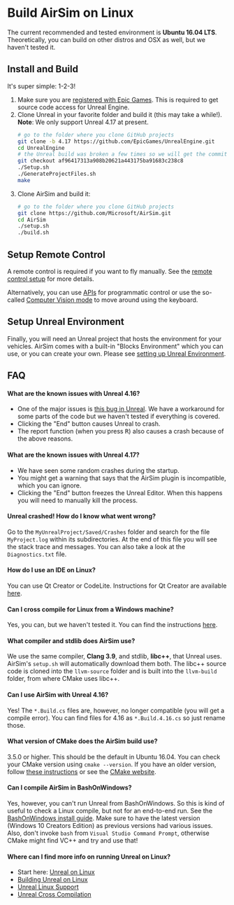 # Build AirSim on Linux

The current recommended and tested environment is **Ubuntu 16.04 LTS**. Theoretically, you can build on other distros and OSX as well, but we haven't tested it.

## Install and Build

It's super simple: 1-2-3!

1. Make sure you are [registered with Epic Games](https://docs.unrealengine.com/latest/INT/Platforms/Linux/BeginnerLinuxDeveloper/SettingUpAnUnrealWorkflow/1/index.html). This is required to get source code access for Unreal Engine.
2. Clone Unreal in your favorite folder and build it (this may take a while!). **Note**: We only support Unreal 4.17 at present.
   ```bash
   # go to the folder where you clone GitHub projects
   git clone -b 4.17 https://github.com/EpicGames/UnrealEngine.git
   cd UnrealEngine
   # the Unreal build was broken a few times so we will get the commit that works
   git checkout af96417313a908b20621a443175ba91683c238c8
   ./Setup.sh
   ./GenerateProjectFiles.sh
   make
   ```
3. Clone AirSim and build it:
   ```bash
   # go to the folder where you clone GitHub projects
   git clone https://github.com/Microsoft/AirSim.git
   cd AirSim
   ./setup.sh
   ./build.sh
   ```

## Setup Remote Control

A remote control is required if you want to fly manually. See the [remote control setup](remote_control.md) for more details.

Alternatively, you can use [APIs](apis.md) for programmatic control or use the so-called [Computer Vision mode](image_apis.md) to move around using the keyboard.

## Setup Unreal Environment

Finally, you will need an Unreal project that hosts the environment for your vehicles. AirSim comes with a built-in "Blocks Environment" which you can use, or you can create your own. Please see [setting up Unreal Environment](unreal_proj.md).

## FAQ

#### What are the known issues with Unreal 4.16?

* One of the major issues is [this bug in Unreal](https://answers.unrealengine.com/questions/664905/unreal-crashes-on-two-lines-of-extremely-simple-st.html). We have a workaround for some parts of the code but we haven't tested if everything is covered.
* Clicking the "End" button causes Unreal to crash.
* The report function (when you press <kbd>R</kbd>) also causes a crash because of the above reasons.

#### What are the known issues with Unreal 4.17?

* We have seen some random crashes during the startup.
* You might get a warning that says that the AirSim plugin is incompatible, which you can ignore.
* Clicking the "End" button freezes the Unreal Editor. When this happens you will need to manually kill the process.

#### Unreal crashed! How do I know what went wrong?

Go to the `MyUnrealProject/Saved/Crashes` folder and search for the file `MyProject.log` within its subdirectories. At the end of this file you will see the stack trace and messages. You can also take a look at the `Diagnostics.txt` file.

#### How do I use an IDE on Linux?

You can use Qt Creator or CodeLite. Instructions for Qt Creator are available [here](https://docs.unrealengine.com/latest/INT/Platforms/Linux/BeginnerLinuxDeveloper/SettingUpAnIDE/index.html).

#### Can I cross compile for Linux from a Windows machine?

Yes, you can, but we haven't tested it. You can find the instructions [here](https://docs.unrealengine.com/latest/INT/Platforms/Linux/GettingStarted/index.html).

#### What compiler and stdlib does AirSim use?

We use the same compiler, **Clang 3.9**, and stdlib, **libc++**, that Unreal uses. AirSim's `setup.sh` will automatically download them both. The libc++ source code is cloned into the `llvm-source` folder and is built into the `llvm-build` folder, from where CMake uses libc++.

#### Can I use AirSim with Unreal 4.16?

Yes! The `*.Build.cs` files are, however, no longer compatible (you will get a compile error). You can find files for 4.16 as `*.Build.4.16.cs` so just rename those.

#### What version of CMake does the AirSim build use?

3.5.0 or higher. This should be the default in Ubuntu 16.04. You can check your CMake version using `cmake --version`. If you have an older version, follow [these instructions](cmake_linux.md) or see the [CMake website](https://cmake.org/install/).

#### Can I compile AirSim in BashOnWindows?

Yes, however, you can't run Unreal from BashOnWindows. So this is kind of useful to check a Linux compile, but not for an end-to-end run. See the [BashOnWindows install guide](https://msdn.microsoft.com/en-us/commandline/wsl/install_guide). Make sure to have the latest version (Windows 10 Creators Edition) as previous versions had various issues. Also, don't invoke `bash` from `Visual Studio Command Prompt`, otherwise CMake might find VC++ and try and use that!

#### Where can I find more info on running Unreal on Linux?

* Start here: [Unreal on Linux](https://docs.unrealengine.com/latest/INT/Platforms/Linux/index.html)
* [Building Unreal on Linux](https://wiki.unrealengine.com/Building_On_Linux#Clang)
* [Unreal Linux Support](https://wiki.unrealengine.com/Linux_Support)
* [Unreal Cross Compilation](https://wiki.unrealengine.com/Compiling_For_Linux)
